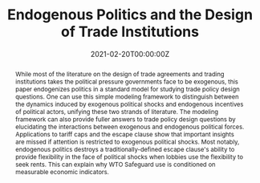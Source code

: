 ---
abstract: While most of the literature on the design of trade agreements and trading institutions takes the political pressure governments face to be exogenous, this paper endogenizes politics in a standard model for studying trade policy design questions. One can use this simple modeling framework to distinguish between the dynamics induced by exogenous political shocks and endogenous incentives of political actors, unifying these two strands of literature. The modeling framework can also provide fuller answers to trade policy design questions by elucidating the interactions between exogenous and endogenous political forces.  Applications to tariff caps and the escape clause show that important insights are missed if attention is restricted to exogenous political shocks. Most notably, endogenous politics destroys a traditionally-defined escape clause's ability to provide flexibility in the face of political shocks when lobbies use the flexibility to seek rents. This can explain why WTO Safeguard use is conditioned on measurable economic indicators.
authors:
- admin
date: "2021-02-20T00:00:00Z"
doi: ""
featured: false
image:
  caption: ""
  focal_point: ""
  preview_only: false
links:
- name: Custom Link
  url: http://example.org
projects: ""
publication: ""
publication_short: ""
publication_types:
- "3"
publishDate: ""
slides: 
summary: "
<details>
  <summary>Abstract</summary>
  
While most of the literature on the design of trade agreements and trading institutions takes the political pressure governments face to be exogenous, this paper endogenizes politics in a standard model for studying trade policy design questions. One can use this simple modeling framework to distinguish between the dynamics induced by exogenous political shocks and endogenous incentives of political actors, unifying these two strands of literature. The modeling framework can also provide fuller answers to trade policy design questions by elucidating the interactions between exogenous and endogenous political forces.  Applications to tariff caps and the escape clause show that important insights are missed if attention is restricted to exogenous political shocks. Most notably, endogenous politics destroys a traditionally-defined escape clause's ability to provide flexibility in the face of political shocks when lobbies use the flexibility to seek rents. This can explain why WTO Safeguard use is conditioned on measurable economic indicators.
</details>"
tags:
title: Endogenous Politics and the Design of Trade Institutions
url_code: ""
url_dataset: ""
url_pdf: https://github.com/kbuzard/pe-shocks/blob/master/draft.pdf
url_poster: ""
url_project: ""
url_slides: https://github.com/kbuzard/pe-shocks/blob/master/presentation.pdf
url_source: ""
url_video: ""
---